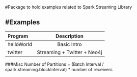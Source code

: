#Package to hold examples related to Spark Streaming Library


#Examples
----------

|Program   | Description  |
|:---------|:------------:|
|helloWorld|Basic Intro   |
|twitter   |Streaming + Twitter + Neo4j |


###Misc
Number of Partitions =  (Batch Interval / spark.streaming.blockInterval) * number of receivers
